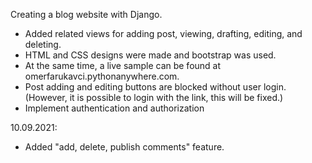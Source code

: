 Creating a blog website with Django.

- Added related views for adding post, viewing, drafting, editing, and deleting.
- HTML and CSS designs were made and bootstrap was used.
- At the same time, a live sample can be found at omerfarukavci.pythonanywhere.com.
- Post adding and editing buttons are blocked without user login. (However, it is possible to login with the link, this will be fixed.) 
- Implement authentication and authorization

10.09.2021:
- Added "add, delete, publish comments" feature. 